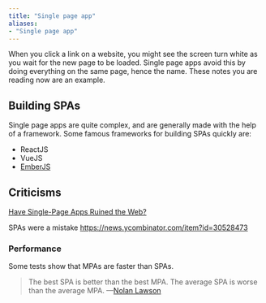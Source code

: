 ```yaml
---
title: "Single page app"
aliases:
- "Single page app"
---
```

When you click a link on a website, you might see the screen turn white as you wait for the new page to be loaded. Single page apps avoid this by doing everything on the same page, hence the name. These notes you are reading now are an example.

## Building SPAs

Single page apps are quite complex, and are generally made with the help of a framework. Some famous frameworks for building SPAs quickly are:

- ReactJS
- VueJS
- [EmberJS](notes/EmberJS)

## Criticisms

[Have Single-Page Apps Ruined the Web?](https://www.youtube.com/watch?v=860d8usGC0o)

SPAs were a mistake 
https://news.ycombinator.com/item?id=30528473 

### Performance
Some tests show that MPAs are faster than SPAs. 

> The best SPA is better than the best MPA.
> The average SPA is worse than the average MPA.
> —[Nolan Lawson](https://nolanlawson.com/2022/06/27/spas-theory-versus-practice/)
  